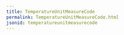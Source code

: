 ```yaml
---
title: TemperatureUnitMeasureCode
permalink: TemperatureUnitMeasureCode.html
jsonid: temperatureunitmeasurecode
---
```

